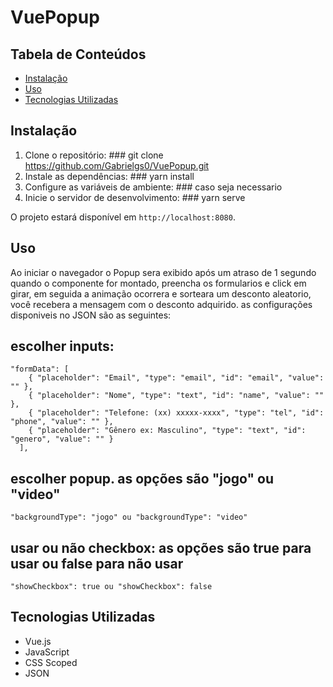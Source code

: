 # VuePopup

## Tabela de Conteúdos

- [Instalação](#instalação)
- [Uso](#uso)
- [Tecnologias Utilizadas](#tecnologias-utilizadas)


## Instalação

1. Clone o repositório: ### git clone https://github.com/Gabrielgs0/VuePopup.git
2. Instale as dependências: ### yarn install
3. Configure as variáveis de ambiente: ### caso seja necessario
4. Inicie o servidor de desenvolvimento: ### yarn serve

O projeto estará disponível em `http://localhost:8080`.

## Uso

Ao iniciar o navegador o Popup sera exibido após um atraso de 1 segundo quando o componente for montado,
preencha os formularios e click em girar, em seguida a animação ocorrera e sorteara um desconto aleatorio,
você recebera a mensagem com o desconto adquirido.
as configurações disponiveis no JSON são as seguintes:

## escolher inputs:
```
"formData": [
    { "placeholder": "Email", "type": "email", "id": "email", "value": "" },
    { "placeholder": "Nome", "type": "text", "id": "name", "value": "" },
    { "placeholder": "Telefone: (xx) xxxxx-xxxx", "type": "tel", "id": "phone", "value": "" },
    { "placeholder": "Gênero ex: Masculino", "type": "text", "id": "genero", "value": "" }
  ],
```
## escolher popup. as opções são "jogo" ou "video"
```
"backgroundType": "jogo" ou "backgroundType": "video"
```
## usar ou não checkbox: as opções são true para usar ou false para não usar
```
"showCheckbox": true ou "showCheckbox": false
```

## Tecnologias Utilizadas

- Vue.js
- JavaScript
- CSS Scoped
- JSON
